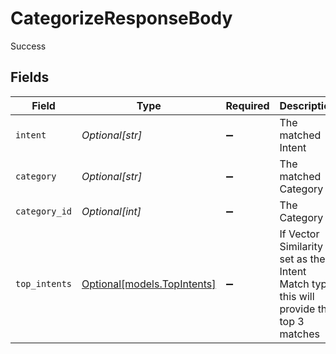 # CategorizeResponseBody

Success


## Fields

| Field                                                                                     | Type                                                                                      | Required                                                                                  | Description                                                                               |
| ----------------------------------------------------------------------------------------- | ----------------------------------------------------------------------------------------- | ----------------------------------------------------------------------------------------- | ----------------------------------------------------------------------------------------- |
| `intent`                                                                                  | *Optional[str]*                                                                           | :heavy_minus_sign:                                                                        | The matched Intent                                                                        |
| `category`                                                                                | *Optional[str]*                                                                           | :heavy_minus_sign:                                                                        | The matched Category                                                                      |
| `category_id`                                                                             | *Optional[int]*                                                                           | :heavy_minus_sign:                                                                        | The Category id                                                                           |
| `top_intents`                                                                             | [Optional[models.TopIntents]](../models/topintents.md)                                    | :heavy_minus_sign:                                                                        | If Vector Similarity is set as the Intent Match type, this will provide the top 3 matches |